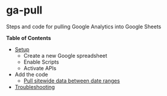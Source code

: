 # ga-pull
Steps and code for pulling Google Analytics into Google Sheets

**Table of Contents**
- [Setup](setup.md)
  - Create a new Google spreadsheet
  - Enable Scripts
  - Activate APIs
- Add the code
  - [Pull sitewide data between date ranges](sitewide-by-dates.md)
- [Troubleshooting](troubleshooting.md)
